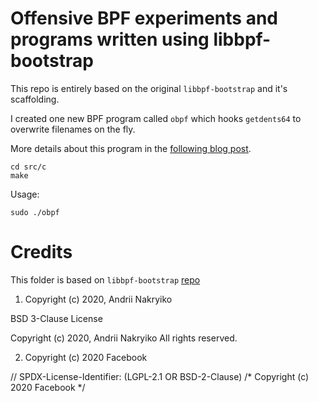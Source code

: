 # Offensive BPF experiments and programs written using libbpf-bootstrap

This repo is entirely based on the original `libbpf-bootstrap` and it's scaffolding. 


I created one new BPF program called `obpf` which hooks `getdents64` to overwrite filenames on the fly.

More details about this program in the [following blog post](https://embracethered.com/blog/posts/2021/offensive-bpf-libbpf-bpf_probe_write_user/).

```
cd src/c
make
```

Usage:

```
sudo ./obpf
```



# Credits

This folder is based on `libbpf-bootstrap` [repo](https://github.com/libbpf/libbpf-bootstrap)

1) Copyright (c) 2020, Andrii Nakryiko

BSD 3-Clause License

Copyright (c) 2020, Andrii Nakryiko
All rights reserved.

2) Copyright (c) 2020 Facebook

// SPDX-License-Identifier: (LGPL-2.1 OR BSD-2-Clause)
/* Copyright (c) 2020 Facebook */


